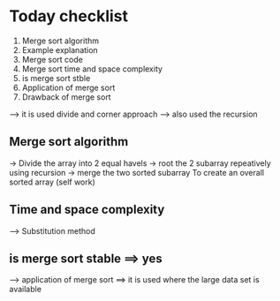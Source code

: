 
# Today checklist

1. Merge sort algorithm
2. Example explanation
3. Merge sort code
4. Merge sort time and space complexity
5. is merge sort stble
6. Application of merge sort
7. Drawback of merge sort

--> it is used divide and corner approach
--> also used the recursion




## Merge sort algorithm

-> Divide the array into 2 equal havels
-> root the 2 subarray repeatively using recursion 
-> merge the two sorted subarray To create an overall sorted array (self work)


## Time and space complexity

--> Substitution method




## is merge sort stable ==> yes

--> application of merge sort ==> it is used where the large data set is available





